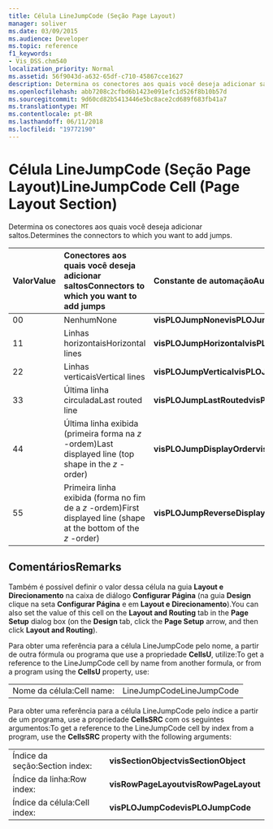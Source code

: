 ```yaml
---
title: Célula LineJumpCode (Seção Page Layout)
manager: soliver
ms.date: 03/09/2015
ms.audience: Developer
ms.topic: reference
f1_keywords:
- Vis_DSS.chm540
localization_priority: Normal
ms.assetid: 56f9043d-a632-65df-c710-45867cce1627
description: Determina os conectores aos quais você deseja adicionar saltos.
ms.openlocfilehash: abb7208c2cfbd6b1423e091efc1d526f8b10b57d
ms.sourcegitcommit: 9d60cd82b5413446e5bc8ace2cd689f683fb41a7
ms.translationtype: MT
ms.contentlocale: pt-BR
ms.lasthandoff: 06/11/2018
ms.locfileid: "19772190"
---
```

# <a name="linejumpcode-cell-page-layout-section"></a><span data-ttu-id="5a59d-103">Célula LineJumpCode (Seção Page Layout)</span><span class="sxs-lookup"><span data-stu-id="5a59d-103">LineJumpCode Cell (Page Layout Section)</span></span>

<span data-ttu-id="5a59d-104">Determina os conectores aos quais você deseja adicionar saltos.</span><span class="sxs-lookup"><span data-stu-id="5a59d-104">Determines the connectors to which you want to add jumps.</span></span>
  
|<span data-ttu-id="5a59d-105">**Valor**</span><span class="sxs-lookup"><span data-stu-id="5a59d-105">**Value**</span></span>|<span data-ttu-id="5a59d-106">**Conectores aos quais você deseja adicionar saltos**</span><span class="sxs-lookup"><span data-stu-id="5a59d-106">**Connectors to which you want to add jumps**</span></span>|<span data-ttu-id="5a59d-107">**Constante de automação**</span><span class="sxs-lookup"><span data-stu-id="5a59d-107">**Automation constant**</span></span>|
|:-----|:-----|:-----|
|<span data-ttu-id="5a59d-108">0</span><span class="sxs-lookup"><span data-stu-id="5a59d-108">0</span></span>  <br/> |<span data-ttu-id="5a59d-109">Nenhum</span><span class="sxs-lookup"><span data-stu-id="5a59d-109">None</span></span>  <br/> |<span data-ttu-id="5a59d-110">**visPLOJumpNone**</span><span class="sxs-lookup"><span data-stu-id="5a59d-110">**visPLOJumpNone**</span></span> <br/> |
|<span data-ttu-id="5a59d-111">1</span><span class="sxs-lookup"><span data-stu-id="5a59d-111">1</span></span>  <br/> |<span data-ttu-id="5a59d-112">Linhas horizontais</span><span class="sxs-lookup"><span data-stu-id="5a59d-112">Horizontal lines</span></span>  <br/> |<span data-ttu-id="5a59d-113">**visPLOJumpHorizontal**</span><span class="sxs-lookup"><span data-stu-id="5a59d-113">**visPLOJumpHorizontal**</span></span> <br/> |
|<span data-ttu-id="5a59d-114">2</span><span class="sxs-lookup"><span data-stu-id="5a59d-114">2</span></span>  <br/> |<span data-ttu-id="5a59d-115">Linhas verticais</span><span class="sxs-lookup"><span data-stu-id="5a59d-115">Vertical lines</span></span>  <br/> |<span data-ttu-id="5a59d-116">**visPLOJumpVertical**</span><span class="sxs-lookup"><span data-stu-id="5a59d-116">**visPLOJumpVertical**</span></span> <br/> |
|<span data-ttu-id="5a59d-117">3</span><span class="sxs-lookup"><span data-stu-id="5a59d-117">3</span></span>  <br/> |<span data-ttu-id="5a59d-118">Última linha circulada</span><span class="sxs-lookup"><span data-stu-id="5a59d-118">Last routed line</span></span>  <br/> |<span data-ttu-id="5a59d-119">**visPLOJumpLastRouted**</span><span class="sxs-lookup"><span data-stu-id="5a59d-119">**visPLOJumpLastRouted**</span></span> <br/> |
|<span data-ttu-id="5a59d-120">4</span><span class="sxs-lookup"><span data-stu-id="5a59d-120">4</span></span>  <br/> |<span data-ttu-id="5a59d-121">Última linha exibida (primeira forma na *z* -ordem)</span><span class="sxs-lookup"><span data-stu-id="5a59d-121">Last displayed line (top shape in the  *z*  -order)</span></span>  <br/> |<span data-ttu-id="5a59d-122">**visPLOJumpDisplayOrder**</span><span class="sxs-lookup"><span data-stu-id="5a59d-122">**visPLOJumpDisplayOrder**</span></span> <br/> |
|<span data-ttu-id="5a59d-123">5</span><span class="sxs-lookup"><span data-stu-id="5a59d-123">5</span></span>  <br/> |<span data-ttu-id="5a59d-124">Primeira linha exibida (forma no fim de a *z* -ordem)</span><span class="sxs-lookup"><span data-stu-id="5a59d-124">First displayed line (shape at the bottom of the  *z*  -order)</span></span>  <br/> |<span data-ttu-id="5a59d-125">**visPLOJumpReverseDisplayOrder**</span><span class="sxs-lookup"><span data-stu-id="5a59d-125">**visPLOJumpReverseDisplayOrder**</span></span> <br/> |
   
## <a name="remarks"></a><span data-ttu-id="5a59d-126">Comentários</span><span class="sxs-lookup"><span data-stu-id="5a59d-126">Remarks</span></span>

<span data-ttu-id="5a59d-127">Também é possível definir o valor dessa célula na guia **Layout e Direcionamento** na caixa de diálogo **Configurar Página** (na guia **Design** clique na seta **Configurar Página** e em **Layout e Direcionamento**).</span><span class="sxs-lookup"><span data-stu-id="5a59d-127">You can also set the value of this cell on the **Layout and Routing** tab in the **Page Setup** dialog box (on the **Design** tab, click the **Page Setup** arrow, and then click **Layout and Routing**).</span></span>
  
<span data-ttu-id="5a59d-128">Para obter uma referência para a célula LineJumpCode pelo nome, a partir de outra fórmula ou programa que use a propriedade **CellsU**, utilize:</span><span class="sxs-lookup"><span data-stu-id="5a59d-128">To get a reference to the LineJumpCode cell by name from another formula, or from a program using the **CellsU** property, use:</span></span> 
  
|||
|:-----|:-----|
|<span data-ttu-id="5a59d-129">Nome da célula:</span><span class="sxs-lookup"><span data-stu-id="5a59d-129">Cell name:</span></span>  <br/> |<span data-ttu-id="5a59d-130">LineJumpCode</span><span class="sxs-lookup"><span data-stu-id="5a59d-130">LineJumpCode</span></span>  <br/> |
   
<span data-ttu-id="5a59d-131">Para obter uma referência para a célula LineJumpCode pelo índice a partir de um programa, use a propriedade **CellsSRC** com os seguintes argumentos:</span><span class="sxs-lookup"><span data-stu-id="5a59d-131">To get a reference to the LineJumpCode cell by index from a program, use the **CellsSRC** property with the following arguments:</span></span> 
  
|||
|:-----|:-----|
|<span data-ttu-id="5a59d-132">Índice da seção:</span><span class="sxs-lookup"><span data-stu-id="5a59d-132">Section index:</span></span>  <br/> |<span data-ttu-id="5a59d-133">**visSectionObject**</span><span class="sxs-lookup"><span data-stu-id="5a59d-133">**visSectionObject**</span></span> <br/> |
|<span data-ttu-id="5a59d-134">Índice da linha:</span><span class="sxs-lookup"><span data-stu-id="5a59d-134">Row index:</span></span>  <br/> |<span data-ttu-id="5a59d-135">**visRowPageLayout**</span><span class="sxs-lookup"><span data-stu-id="5a59d-135">**visRowPageLayout**</span></span> <br/> |
|<span data-ttu-id="5a59d-136">Índice da célula:</span><span class="sxs-lookup"><span data-stu-id="5a59d-136">Cell index:</span></span>  <br/> |<span data-ttu-id="5a59d-137">**visPLOJumpCode**</span><span class="sxs-lookup"><span data-stu-id="5a59d-137">**visPLOJumpCode**</span></span> <br/> |
   

